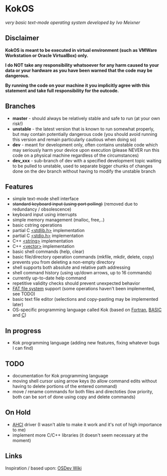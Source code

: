 # KokOS
*very basic text-mode operating system developed by Ivo Meixner*

## Disclaimer
**KokOS is meant to be executed in virtual environment (such as VMWare Workstation or Oracle VirtualBox) only.**

**I do NOT take any responsibility whatsoever for any harm caused to your data or your hardware as you have been warned that the code may be dangerous.**

**By running the code on your machine it you implicitly agree with this statement and take full responsibility for the outcode.**

## Branches
- **master** - should always be relatively stable and safe to run (at your own risk!)
- **unstable** - the latest version that is known to run somewhat properly, but may contain potentially dangerous code (you should avoid running this version and remain particularly cautious when doing so)
- **dev** - meant for development only, often contains unstable code which may seriously harm your device upon execution (please NEVER run this code on a physical machine regardless of the circumstances)
- **dev_xxx** - sub-branch of dev with a specified development topic waiting to be pulled to unstable, used to separate bigger chunks of changes done on the dev branch without having to modify the unstable branch

## Features
- simple text-mode shell interface
- ~~standard keyboard input (using port polling)~~ (removed due to redundancy / obsolescence)
- keyboard input using interrupts
- simple memory management (malloc, free,..)
- basic cstring operations
- partial C <a href="http://www.cplusplus.com/reference/cstdlib/">&lt;stdlib.h&gt;</a> implementation
- partial C <a href="http://www.cplusplus.com/reference/cstdio/">&lt;stdio.h&gt;</a> implementation
- C++ <a href="http://www.cplusplus.com/reference/string/string/">&lt;string&gt;</a> implementation
- C++ <a href="http://www.cplusplus.com/reference/vector/vector/">&lt;vector&gt;</a> implementation
- basic shell commands (help, clear)
- basic file/directory operation commands (mkfile, mkdir, delete, copy)
- prevents you from deleting a non-empty directory
- shell supports both absolute and relative path addressing
- shell command history (using up/down arrows, up to 16 commands)
- currently up-to-date help command
- repetitive validity checks should prevent unexpected behavior
- <a href="https://en.wikipedia.org/wiki/File_Allocation_Table">FAT file system</a> support (some operations haven't been implemented, see TODO)
- basic text file editor (selections and copy-pasting may be implemented later)
- OS-specific programming language called Kok (based on <a href="https://en.wikipedia.org/wiki/Fortran">Fortran</a>, <a href="https://en.wikipedia.org/wiki/BASIC">BASIC</a> and <a href="https://en.wikipedia.org/wiki/C_(programming_language)">C</a>)

## In progress
- Kok programming language (adding new features, fixing whatever bugs I can find)

## TODO
- documentation for Kok programming language
- moving shell cursor using arrow keys (to allow command edits without having to delete portions of the entered command)
- move / rename commands for both files and directoties (low priority, both can be sort of done using copy and delete commands)

## On Hold
- <a href="https://en.wikipedia.org/wiki/Advanced_Host_Controller_Interface">AHCI</a> driver (I wasn't able to make it work and it's not of high importance to me)
- implement more C/C++ libraries (it doesn't seem necessary at the moment)

## Links
Inspiration / based upon: <a href="http://wiki.osdev.org/Main_Page">OSDev Wiki</a>
